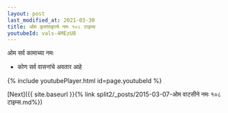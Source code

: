 ```yaml
---
layout: post
last_modified_at: 2021-03-30
title: ओम कृतांतकृत्ये नमः १०८ टाइम्स
youtubeId: vals-4MEzU8
---
```

 
 
 ओम सर्व कामाच्या नमः  
 
 -  कोण सर्व वासनांचे अवतार आहे 
 
  
 
  
 
 
 
 
 
 


{% include youtubePlayer.html id=page.youtubeId %}
 
[Next]({{ site.baseurl }}{% link  split2/_posts/2015-03-07-ओम वाटसीने नमः १०८ टाइम्स.md%})
 
